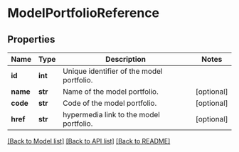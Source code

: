 # ModelPortfolioReference

## Properties
Name | Type | Description | Notes
------------ | ------------- | ------------- | -------------
**id** | **int** | Unique identifier of the model portfolio. | 
**name** | **str** | Name of the model portfolio. | [optional] 
**code** | **str** | Code of the model portfolio. | [optional] 
**href** | **str** | hypermedia link to the model portfolio. | [optional] 

[[Back to Model list]](../README.md#documentation-for-models) [[Back to API list]](../README.md#documentation-for-api-endpoints) [[Back to README]](../README.md)

